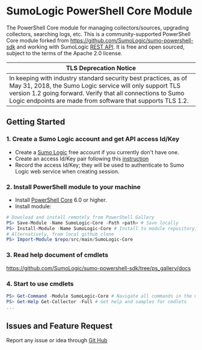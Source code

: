 # SumoLogic PowerShell Core Module
The PowerShell Core module for managing collectors/sources, upgrading collectors, searching logs, etc.
This is a community-supported PowerShell Core module forked from https://github.com/SumoLogic/sumo-powershell-sdk and working with SumoLogic [REST API](https://help.sumologic.com/APIs).
It is free and open sourced, subject to the terms of the Apache 2.0 license.

| TLS Deprecation Notice |
| --- |
| In keeping with industry standard security best practices, as of May 31, 2018, the Sumo Logic service will only support TLS version 1.2 going forward. Verify that all connections to Sumo Logic endpoints are made from software that supports TLS 1.2. |

## Getting Started

### 1. Create a Sumo Logic account and get API access Id/Key
* Create a [Sumo Logic](https://www.sumologic.com/) free account if you currently don't have one.
* Create an access Id/Key pair following this [instruction](https://help.sumologic.com/Manage/Security/Access_Keys)
* Record the access Id/Key; they will be used to authenticate to Sumo Logic web service when creating session.

### 2. Install PowerShell module to your machine
* Install [PowerShell Core](https://github.com/PowerShell/PowerShell) 6.0 or higher. 
* Install module:
```PowerShell
# Download and install remotely from PowerShell Gallery
PS> Save-Module -Name SumoLogic-Core -Path <path> # Save locally
PS> Install-Module -Name SumoLogic-Core # Install to module repository, may need root/administrator priveldge
# Alternatively, from local github clone
PS> Import-Module $repo/src/main/SumoLogic-Core
```

### 3. Read help document of cmdlets
https://github.com/SumoLogic/sumo-powershell-sdk/tree/ps_gallery/docs

### 4. Start to use cmdlets
```PowerShell
PS> Get-Command -Module SumoLogic-Core # Navigate all commands in the module
PS> Get-Help Get-Collector -Full # Get help and samples for cmdlets
...
```

## Issues and Feature Request
Report any issue or idea through [Git Hub](https://github.com/SumoLogic/sumo-powershell-sdk)
